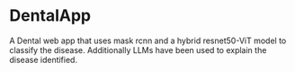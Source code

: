 # DentalApp
A Dental web app that uses mask rcnn and a hybrid resnet50-ViT model to classify the disease. Additionally LLMs have been used to explain the disease identified.

